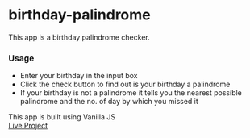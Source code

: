 # birthday-palindrome
This app is a birthday palindrome checker.
### Usage
- Enter your birthday in the input box
- Click the check button to find out is your birthday a palindrome
- If your birthday is not a palindrome it tells you the nearest possible palindrome and the no. of day by which you missed it  

This app is built using Vanilla JS  
[Live Project](https://ismybirthdaypalindrome.netlify.app/)
